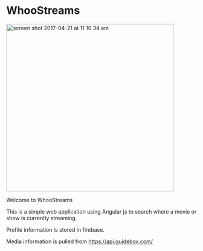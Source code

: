 # WhooStreams

<img width="444" alt="screen shot 2017-04-21 at 11 10 34 am" src="https://cloud.githubusercontent.com/assets/23039102/25295046/8ced39ae-26a7-11e7-9e78-25bcdfbc0c6b.png">

Welcome to WhooStreams

This is a simple web application using Angular js to search where a movie or show is currently streaming.

Profile information is stored in firebase.

Media information is pulled from https://api.guidebox.com/
